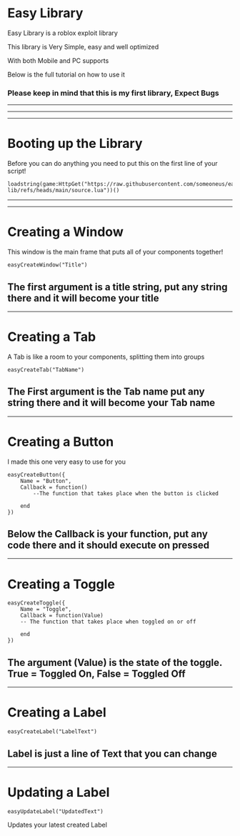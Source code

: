 # Easy Library
Easy Library is a roblox exploit library

This library is Very Simple, easy and well optimized

With both Mobile and PC supports

Below is the full tutorial on how to use it



### Please keep in mind that this is my first library, Expect Bugs 
___
___
___
# Booting up the Library
Before you can do anything you need to put this on the first line of your script!

```
loadstring(game:HttpGet("https://raw.githubusercontent.com/someoneus/easy-lib/refs/heads/main/source.lua"))()
```
---
---
# Creating a Window
This window is the main frame that puts all of your components together!

```
easyCreateWindow("Title")
```

The first argument is a title string, put any string there and it will become your title
---
---

# Creating a Tab
A Tab is like a room to your components, splitting them into groups

```
easyCreateTab("TabName")
```

The First argument is the Tab name put any string there and it will become your Tab name
---
---
# Creating a Button
I made this one very easy to use for you

```
easyCreateButton({
    Name = "Button",
    Callback = function()
        --The function that takes place when the button is clicked

    end
})
```

Below the Callback is your function, put any code there and it should execute on pressed
---
---
# Creating a Toggle

```
easyCreateToggle({
    Name = "Toggle",
    Callback = function(Value)
    -- The function that takes place when toggled on or off

    end
})
```

The argument (Value) is the state of the toggle. True = Toggled On, False = Toggled Off
---
---
# Creating a Label

```
easyCreateLabel("LabelText")
```

Label is just a line of Text that you can change
---
---
# Updating a Label

```
easyUpdateLabel("UpdatedText")
```

Updates your latest created Label
